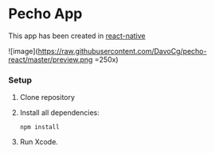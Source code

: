 # Pecho App

This app has been created in [react-native](https://github.com/facebook/react-native)

![image](https://raw.githubusercontent.com/DavoCg/pecho-react/master/preview.png =250x)

### Setup

1. Clone repository
2. Install all dependencies:

	```
	npm install
	```
3. Run Xcode.